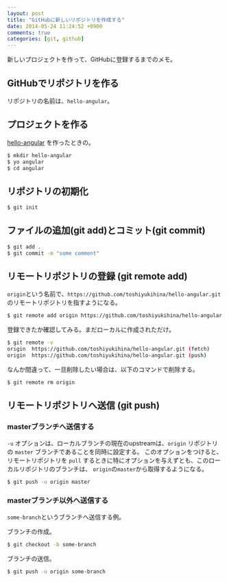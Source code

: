 ```yaml
---
layout: post
title: "GitHubに新しいリポジトリを作成する"
date: 2014-05-24 11:24:52 +0900
comments: true
categories: [git, github]
---
```


新しいプロジェクトを作って、GitHubに登録するまでのメモ。

<!-- more -->

## GitHubでリポジトリを作る

リポジトリの名前は、`hello-angular`。

## プロジェクトを作る

[hello-angular](https://github.com/toshiyukihina/hello-angular) を作ったときの。

```bash
$ mkdir hello-angular
$ yo angular
$ cd angular
```

## リポジトリの初期化

```bash
$ git init
```

## ファイルの追加(git add)とコミット(git commit)

```bash
$ git add .
$ git commit -m "some comment"
```

## リモートリポジトリの登録 (git remote add)

`origin`という名前で、`https://github.com/toshiyukihina/hello-angular.git` のリモートリポジトリを指すようになる。

```bash
$ git remote add origin https://github.com/toshiyukihina/hello-angular.git
```

登録できたか確認してみる。まだローカルに作成されただけ。

```bash
$ git remote -v
origin  https://github.com/toshiyukihina/hello-angular.git (fetch)
origin  https://github.com/toshiyukihina/hello-angular.git (push)
```

なんか間違って、一旦削除したい場合は、以下のコマンドで削除する。

```bash
$ git remote rm origin
```

## リモートリポジトリへ送信 (git push)

### masterブランチへ送信する

`-u` オプションは、ローカルブランチの現在のupstreamは、`origin` リポジトリの `master` ブランチであることを同時に設定する。
このオプションをつけると、リモートリポジトリを `pull` するときに特にオプションを与えずとも、このローカルリポジトリのブランチは、
`origin`の`master`から取得するようになる。

```bash
$ git push -u origin master
```

### masterブランチ以外へ送信する

`some-branch`というブランチへ送信する例。

ブランチの作成。

```bash
$ git checkout -b some-branch
```

ブランチの送信。

```bash
$ git push -u origin some-branch
```
